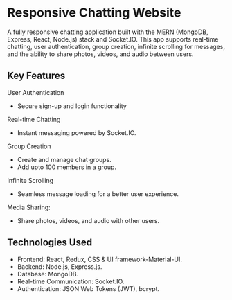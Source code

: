 
# Responsive Chatting Website

A fully responsive chatting application built with the MERN (MongoDB, Express, React, Node.js) stack and Socket.IO. This app supports real-time chatting, user authentication, group creation, infinite scrolling for messages, and the ability to share photos, videos, and audio between users.




## Key Features

User Authentication
- Secure sign-up and login functionality

Real-time Chatting
- Instant messaging powered by Socket.IO.

Group Creation
- Create and manage chat groups.
- Add upto 100 members in a group.

Infinite Scrolling
- Seamless message loading for a better user experience.

Media Sharing: 
- Share photos, videos, and audio with other users.

## Technologies Used

- Frontend: React, Redux, CSS & UI framework-Material-UI.
- Backend: Node.js, Express.js.
- Database: MongoDB.
- Real-time Communication: Socket.IO.
- Authentication: JSON Web Tokens (JWT), bcrypt.

